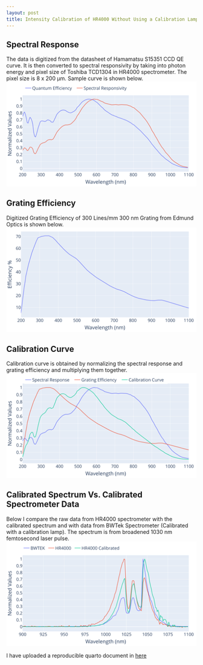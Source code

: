 ```yaml
---
layout: post
title: Intensity Calibration of HR4000 Without Using a Calibration Lamp
---
```


## Spectral Response

The data is digitized from the datasheet of Hamamatsu S15351 CCD QE curve. 
It is then converted to spectral responsivity by taking into photon energy and 
pixel size of Toshiba TCD1304 in HR4000 spectrometer. The pixel size is 8 x 200 µm.
Sample curve is shown below.
![Spectral Response](https://github.com/fathi0amir/fathi0amir.github.io/blob/master/images/HR4000_QE_and_SR.svg?raw=true)

## Grating Efficiency

Digitized Grating Efficiency of 300 Lines/mm 300 nm Grating from Edmund Optics is shown below.
![Grating Efficiency](https://github.com/fathi0amir/fathi0amir.github.io/blob/master/images/HR4000_Grating_Efficiency.svg?raw=true)

## Calibration Curve

Calibration curve is obtained by normalizing the spectral response and grating efficiency and multiplying them together.
![Calibration Curve](https://github.com/fathi0amir/fathi0amir.github.io/blob/master/images/HR4000_Calibration_Curve.svg?raw=true)

## Calibrated Spectrum Vs. Calibrated Spectrometer Data

Below I compare the raw data from HR4000 spectrometer with the calibrated spectrum and with data from BWTek Spectrometer (Calibrated with a calibration lamp).
The spectrum is from broadened 1030 nm femtosecond laser pulse.
![Calibrated Spectrum](https://github.com/fathi0amir/fathi0amir.github.io/blob/master/images/HR4000_Calibrated_Spectrum.svg?raw=true)

I have uploaded a reproducible quarto document in [here](https://github.com/fathi0amir/HR4000_Calibration)
